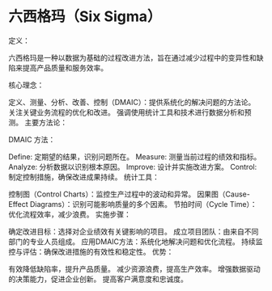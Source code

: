 # 六西格玛（Six Sigma）

定义：

六西格玛是一种以数据为基础的过程改进方法，旨在通过减少过程中的变异性和缺陷来提高产品质量和服务效率。

核心理念：

定义、测量、分析、改善、控制（DMAIC）：提供系统化的解决问题的方法论。
关注关键业务流程的优化和改进。
强调使用统计工具和技术进行数据分析和预测。
主要方法论：

DMAIC 方法：

Define: 定期望的结果，识别问题所在。
Measure: 测量当前过程的绩效和指标。
Analyze: 分析数据以识别根本原因。
Improve: 设计并实施改进方案。
Control: 制定控制措施，确保改进成果持续。
统计工具：

控制图（Control Charts）：监控生产过程中的波动和异常。
因果图（Cause-Effect Diagrams）：识别可能影响质量的多个因素。
节拍时间（Cycle Time）：优化流程效率，减少浪费。
实施步骤：

确定改进目标：选择对企业绩效有关键影响的项目。
成立项目团队：由来自不同部门的专业人员组成。
应用DMAIC方法：系统化地解决问题和优化流程。
持续监控与评估：确保改进措施的有效性和稳定性。
优势：

有效降低缺陷率，提升产品质量。
减少资源浪费，提高生产效率。
增强数据驱动的决策能力，促进企业创新。
提高客户满意度和忠诚度。